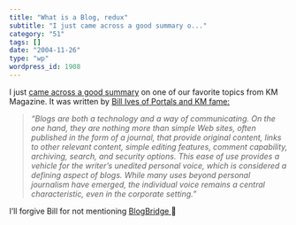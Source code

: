 ```yaml
---
title: "What is a Blog, redux"
subtitle: "I just came across a good summary o..."
category: "51"
tags: []
date: "2004-11-26"
type: "wp"
wordpress_id: 1908
---
```

I just [came across a good summary](http://www.portalsmag.com/articles/default.asp?ArticleID=6159) on one of our favorite topics from KM Magazine. It was written by [Bill Ives of Portals and KM fame:](http://billives.typepad.com/portals_and_km/)
> *“Blogs are both a technology and a way of communicating. On the one hand, they are nothing more than simple Web sites, often published in the form of a journal, that provide original content, links to other relevant content, simple editing features, comment capability, archiving, search, and security options. This ease of use provides a vehicle for the writer’s unedited personal voice, which is considered a defining aspect of blogs. While many uses beyond personal journalism have emerged, the individual voice remains a central characteristic, even in the corporate setting.”*

I’ll forgive Bill for not mentioning [BlogBridge ](http://www.blogbridge.com)🙂